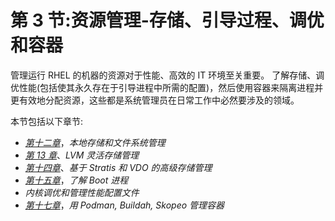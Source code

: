 # 第 3 节:资源管理-存储、引导过程、调优和容器

管理运行 RHEL 的机器的资源对于性能、高效的 IT 环境至关重要。 了解存储、调优性能(包括使其永久存在于引导进程中所需的配置)，然后使用容器来隔离进程并更有效地分配资源，这些都是系统管理员在日常工作中必然要涉及的领域。

本节包括以下章节:

*   [*第十二章*](12.html#_idTextAnchor160)，*本地存储和文件系统管理*
*   [*第 13 章*](13.html#_idTextAnchor169)、*LVM 灵活存储管理*
*   [*第十四章*](14.html#_idTextAnchor184)、*基于 Stratis 和 VDO 的高级存储管理*
*   [*第十五章*](15.html#_idTextAnchor194)，*了解 Boot 进程*
*   *内核调优和管理性能配置文件*
*   [*第十七章*](17.html#_idTextAnchor207)，*用 Podman, Buildah, Skopeo 管理容器*